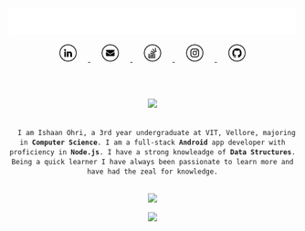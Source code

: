 <p align="center">
  <a href="https://github.com/IshaanOhri">
    <img src="https://github.com/IshaanOhri/IshaanOhri/blob/master/cpp.gif" width="800">
  </a>
</p>

<p align="center">
  <a href="https://www.linkedin.com/in/ishaanohri/">
    <img src="https://github.com/IshaanOhri/IshaanOhri/blob/master/linkedin.png" width="30" height="30" hspace="20">
  </a>

  <a href="mailto:ishaan99ohri@gmail.com">
    <img src="https://github.com/IshaanOhri/IshaanOhri/blob/master/mail.png" width="30" height="30" hspace="20">
  </a>

  <a href="https://stackoverflow.com/users/11712463/ishaan-ohri">
    <img src="https://github.com/IshaanOhri/IshaanOhri/blob/master/stackoverflow.png" width="30" height="30" hspace="20">
  </a>

  <a href="https://www.instagram.com/ohri_8/">
    <img src="https://github.com/IshaanOhri/IshaanOhri/blob/master/instagram.png" width="30" height="30" hspace="20">
  </a>

  <a href="https://github.com/IshaanOhri">
    <img src="https://github.com/IshaanOhri/IshaanOhri/blob/master/github.png" width="30" height="30" hspace="20">
  </a>
</p>

<br>
<br>

<p align="center">
  <a href="https://github.com/IshaanOhri">
    <img src="https://media1.tenor.com/images/25de5ae4b3a35de905166d6a8cc92411/tenor.gif?itemid=13245309" height="50">
  </a>
</p>

<p align="center">
  <code>
  I am Ishaan Ohri, a 3rd year undergraduate at VIT, Vellore, majoring in <strong>Computer Science</strong>. I am a full-stack <strong>Android</strong> app developer with proficiency in <strong>Node.js</strong>. I have a strong knowleadge of <strong>Data Structures</strong>. Being a quick learner I have always been passionate to learn more and have had the zeal for knowledge.
  </code>
</p>


<p align="center">
  <a href="https://github.com/IshaanOhri">
    <img src="https://media2.giphy.com/media/SWoSkN6DxTszqIKEqv/giphy.gif" width="500">
  </a>
</p>
<p align="center">
<a href="https://github.com/anuraghazra/convoychat">
  <img src="https://github-readme-stats.vercel.app/api/pin/?username=anuraghazra&repo=convoychat" />
</a>
  </p>

